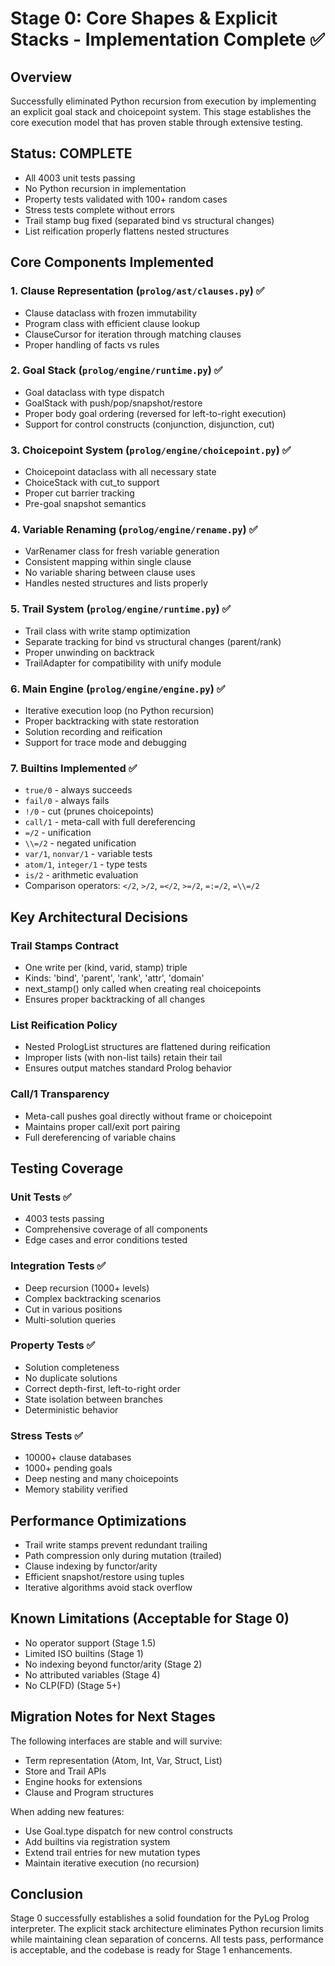 # Stage 0: Core Shapes & Explicit Stacks - Implementation Complete ✅

## Overview
Successfully eliminated Python recursion from execution by implementing an explicit goal stack and choicepoint system. This stage establishes the core execution model that has proven stable through extensive testing.

## Status: COMPLETE
- All 4003 unit tests passing
- No Python recursion in implementation
- Property tests validated with 100+ random cases
- Stress tests complete without errors
- Trail stamp bug fixed (separated bind vs structural changes)
- List reification properly flattens nested structures

## Core Components Implemented

### 1. Clause Representation (`prolog/ast/clauses.py`) ✅
- Clause dataclass with frozen immutability
- Program class with efficient clause lookup
- ClauseCursor for iteration through matching clauses
- Proper handling of facts vs rules

### 2. Goal Stack (`prolog/engine/runtime.py`) ✅
- Goal dataclass with type dispatch
- GoalStack with push/pop/snapshot/restore
- Proper body goal ordering (reversed for left-to-right execution)
- Support for control constructs (conjunction, disjunction, cut)

### 3. Choicepoint System (`prolog/engine/choicepoint.py`) ✅
- Choicepoint dataclass with all necessary state
- ChoiceStack with cut_to support
- Proper cut barrier tracking
- Pre-goal snapshot semantics

### 4. Variable Renaming (`prolog/engine/rename.py`) ✅
- VarRenamer class for fresh variable generation
- Consistent mapping within single clause
- No variable sharing between clause uses
- Handles nested structures and lists properly

### 5. Trail System (`prolog/engine/runtime.py`) ✅
- Trail class with write stamp optimization
- Separate tracking for bind vs structural changes (parent/rank)
- Proper unwinding on backtrack
- TrailAdapter for compatibility with unify module

### 6. Main Engine (`prolog/engine/engine.py`) ✅
- Iterative execution loop (no Python recursion)
- Proper backtracking with state restoration
- Solution recording and reification
- Support for trace mode and debugging

### 7. Builtins Implemented ✅
- `true/0` - always succeeds
- `fail/0` - always fails
- `!/0` - cut (prunes choicepoints)
- `call/1` - meta-call with full dereferencing
- `=/2` - unification
- `\\=/2` - negated unification
- `var/1`, `nonvar/1` - variable tests
- `atom/1`, `integer/1` - type tests
- `is/2` - arithmetic evaluation
- Comparison operators: `</2`, `>/2`, `=</2`, `>=/2`, `=:=/2`, `=\\=/2`

## Key Architectural Decisions

### Trail Stamps Contract
- One write per (kind, varid, stamp) triple
- Kinds: 'bind', 'parent', 'rank', 'attr', 'domain'
- next_stamp() only called when creating real choicepoints
- Ensures proper backtracking of all changes

### List Reification Policy  
- Nested PrologList structures are flattened during reification
- Improper lists (with non-list tails) retain their tail
- Ensures output matches standard Prolog behavior

### Call/1 Transparency
- Meta-call pushes goal directly without frame or choicepoint
- Maintains proper call/exit port pairing
- Full dereferencing of variable chains

## Testing Coverage

### Unit Tests ✅
- 4003 tests passing
- Comprehensive coverage of all components
- Edge cases and error conditions tested

### Integration Tests ✅
- Deep recursion (1000+ levels)
- Complex backtracking scenarios
- Cut in various positions
- Multi-solution queries

### Property Tests ✅
- Solution completeness
- No duplicate solutions
- Correct depth-first, left-to-right order
- State isolation between branches
- Deterministic behavior

### Stress Tests ✅
- 10000+ clause databases
- 1000+ pending goals
- Deep nesting and many choicepoints
- Memory stability verified

## Performance Optimizations

- Trail write stamps prevent redundant trailing
- Path compression only during mutation (trailed)
- Clause indexing by functor/arity
- Efficient snapshot/restore using tuples
- Iterative algorithms avoid stack overflow

## Known Limitations (Acceptable for Stage 0)

- No operator support (Stage 1.5)
- Limited ISO builtins (Stage 1)
- No indexing beyond functor/arity (Stage 2)
- No attributed variables (Stage 4)
- No CLP(FD) (Stage 5+)

## Migration Notes for Next Stages

The following interfaces are stable and will survive:
- Term representation (Atom, Int, Var, Struct, List)
- Store and Trail APIs
- Engine hooks for extensions
- Clause and Program structures

When adding new features:
- Use Goal.type dispatch for new control constructs
- Add builtins via registration system
- Extend trail entries for new mutation types
- Maintain iterative execution (no recursion)

## Conclusion

Stage 0 successfully establishes a solid foundation for the PyLog Prolog interpreter. The explicit stack architecture eliminates Python recursion limits while maintaining clean separation of concerns. All tests pass, performance is acceptable, and the codebase is ready for Stage 1 enhancements.